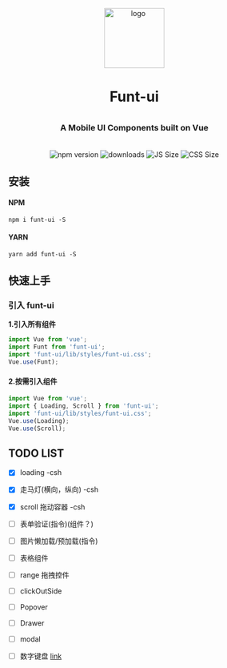 <p align="center">
    <img alt="logo" src="https://github.com/FuntSui-FE/funt-ui/blob/master/build/funt-ui.png" width="120" style="margin-bottom: 10px;">
</p>

<h1 align="center" style="margin: 30px 0 35px;">Funt-ui</h1>
<h3 align="center" style="margin: 30px 0 35px;">A Mobile UI Components built on Vue</h3>
<p align="center">
    <img src="https://img.shields.io/npm/v/funt-ui.svg?style=flat" alt="npm version" />
    <!-- <img src="https://travis-ci.org/FuntSui-FE/funt-ui.svg?branch=master" alt="Build Status" /> -->
    <img src="https://img.shields.io/npm/dt/funt-ui.svg" alt="downloads" />
    <img src="http://img.badgesize.io/https://unpkg.com/funt-ui/lib/funt-ui.min.js" alt="JS  Size" />
    <img src="http://img.badgesize.io/https://unpkg.com/funt-ui/lib/styles/funt-ui.css" alt="CSS  Size" />
    <!-- <img src="http://img.badgesize.io/https://unpkg.com/funt-ui/lib/funt-ui.min.js?compression=gzip&style=flat-square&label=JS%20gzip%20size" alt="JS Gzip Size" />
    <img src="http://img.badgesize.io/https://unpkg.com/funt-ui/lib/styles/funt-ui.css?compression=gzip&style=flat-square&label=CSS%20gzip%20size" alt="CSS Gzip Size" /> -->
</p>

## 安装

#### NPM

```shell
npm i funt-ui -S
```

#### YARN

```shell
yarn add funt-ui -S
```

## 快速上手

### 引入 funt-ui

**1.引入所有组件**

```js
import Vue from 'vue';
import Funt from 'funt-ui';
import 'funt-ui/lib/styles/funt-ui.css';
Vue.use(Funt);
```

#### 2.按需引入组件

```js
import Vue from 'vue';
import { Loading, Scroll } from 'funt-ui';
import 'funt-ui/lib/styles/funt-ui.css';
Vue.use(Loading);
Vue.use(Scroll);
```

## TODO LIST

- [x] loading -csh

- [x] 走马灯(横向，纵向) -csh

- [x] scroll 拖动容器 -csh

- [ ] 表单验证(指令)(组件？)

- [ ] 图片懒加载/预加载(指令)

- [ ] 表格组件

- [ ] range 拖拽控件

- [ ] clickOutSide

- [ ] Popover

- [ ] Drawer

- [ ] modal

- [ ] 数字键盘 [link](https://mobile.ant.design/kitchen-sink/components/input-item?lang=zh-CN#input-item-demo-2)
